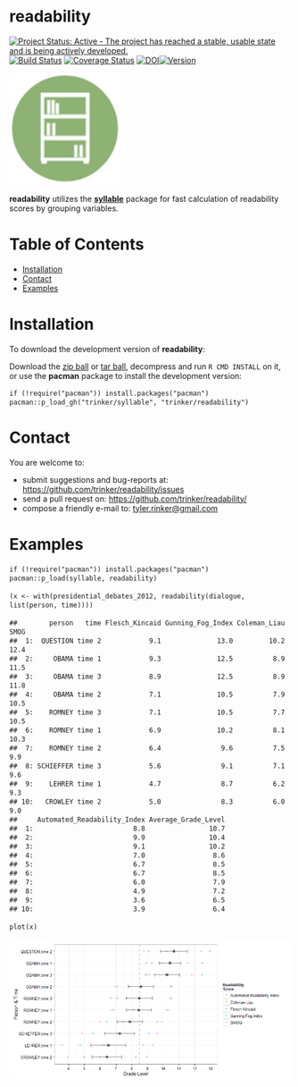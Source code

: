 readability
============


[![Project Status: Active - The project has reached a stable, usable state and is being actively developed.](http://www.repostatus.org/badges/0.1.0/active.svg)](http://www.repostatus.org/#active)
[![Build
Status](https://travis-ci.org/trinker/readability.svg?branch=master)](https://travis-ci.org/trinker/readability)
[![Coverage
Status](https://coveralls.io/repos/trinker/readability/badge.svg?branch=master)](https://coveralls.io/r/trinker/readability?branch=master)
[![DOI](https://zenodo.org/badge/5398/trinker/readability.svg)](https://zenodo.org/badge/latestdoi/5398/trinker/readability)<a href="https://img.shields.io/badge/Version-0.1.0-orange.svg"><img src="https://img.shields.io/badge/Version-0.1.0-orange.svg" alt="Version"/></a>
</p>
<img src="inst/readability_logo/r_readability.png" width="200" alt="readability Logo">

**readability** utilizes the
[**syllable**](https://github.com/trinker/syllable) package for fast
calculation of readability scores by grouping variables.


Table of Contents
============

-   [Installation](#installation)
-   [Contact](#contact)
-   [Examples](#examples)

Installation
============


To download the development version of **readability**:

Download the [zip
ball](https://github.com/trinker/readability/zipball/master) or [tar
ball](https://github.com/trinker/readability/tarball/master), decompress
and run `R CMD INSTALL` on it, or use the **pacman** package to install
the development version:

    if (!require("pacman")) install.packages("pacman")
    pacman::p_load_gh("trinker/syllable", "trinker/readability")

Contact
=======

You are welcome to: 
* submit suggestions and bug-reports at: <https://github.com/trinker/readability/issues> 
* send a pull request on: <https://github.com/trinker/readability/> 
* compose a friendly e-mail to: <tyler.rinker@gmail.com>


Examples
========

    if (!require("pacman")) install.packages("pacman")
    pacman::p_load(syllable, readability)

    (x <- with(presidential_debates_2012, readability(dialogue, list(person, time))))

    ##        person   time Flesch_Kincaid Gunning_Fog_Index Coleman_Liau SMOG
    ##  1:  QUESTION time 2            9.1              13.0         10.2 12.4
    ##  2:     OBAMA time 1            9.3              12.5          8.9 11.5
    ##  3:     OBAMA time 3            8.9              12.5          8.9 11.8
    ##  4:     OBAMA time 2            7.1              10.5          7.9 10.5
    ##  5:    ROMNEY time 3            7.1              10.5          7.7 10.5
    ##  6:    ROMNEY time 1            6.9              10.2          8.1 10.3
    ##  7:    ROMNEY time 2            6.4               9.6          7.5  9.9
    ##  8: SCHIEFFER time 3            5.6               9.1          7.1  9.6
    ##  9:    LEHRER time 1            4.7               8.7          6.2  9.3
    ## 10:   CROWLEY time 2            5.0               8.3          6.0  9.0
    ##     Automated_Readability_Index Average_Grade_Level
    ##  1:                         8.8                10.7
    ##  2:                         9.9                10.4
    ##  3:                         9.1                10.2
    ##  4:                         7.0                 8.6
    ##  5:                         6.7                 8.5
    ##  6:                         6.7                 8.5
    ##  7:                         6.0                 7.9
    ##  8:                         4.9                 7.2
    ##  9:                         3.6                 6.5
    ## 10:                         3.9                 6.4

    plot(x)

![](inst/figure/unnamed-chunk-4-1.png)
